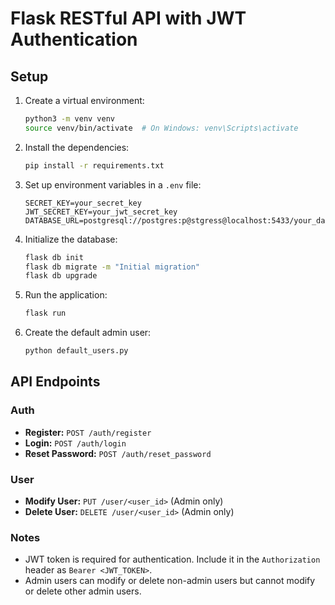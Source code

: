 # Flask RESTful API with JWT Authentication

## Setup

1. Create a virtual environment:
    ```bash
    python3 -m venv venv
    source venv/bin/activate  # On Windows: venv\Scripts\activate
    ```

2. Install the dependencies:
    ```bash
    pip install -r requirements.txt
    ```

3. Set up environment variables in a `.env` file:
    ```
    SECRET_KEY=your_secret_key
    JWT_SECRET_KEY=your_jwt_secret_key
    DATABASE_URL=postgresql://postgres:p@stgress@localhost:5433/your_database_name
    ```

4. Initialize the database:
    ```bash
    flask db init
    flask db migrate -m "Initial migration"
    flask db upgrade
    ```

5. Run the application:
    ```bash
    flask run
    ```

6. Create the default admin user:
    ```bash
    python default_users.py
    ```

## API Endpoints

### Auth

- **Register:** `POST /auth/register`
- **Login:** `POST /auth/login`
- **Reset Password:** `POST /auth/reset_password`

### User

- **Modify User:** `PUT /user/<user_id>` (Admin only)
- **Delete User:** `DELETE /user/<user_id>` (Admin only)

### Notes

- JWT token is required for authentication. Include it in the `Authorization` header as `Bearer <JWT_TOKEN>`.
- Admin users can modify or delete non-admin users but cannot modify or delete other admin users.
